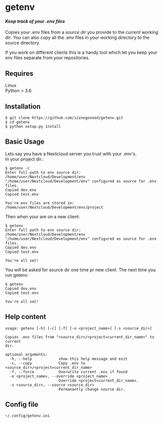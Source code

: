 # getenv
#### *Keep track of your .env files*

Copies your .env files from a *source dir* you provide to the *current
working dir*. You can also copy all the .env files in your working
directory to the source directory.

If you work on different clients this is a handy tool which let you 
keep your env files separate from your repositories. 


## Requires
Linux  
Python > 3.6  

## Installation
```
$ git clone https://github.com/izznogooood/getenv.git
$ cd getenv
$ python setup.py install
```

## Basic Usage
Lets say you have a Nextcloud server you trust with your .env's.  
In your project dir.:

```
$ getenv -c
Enter full path to env source dir: /home/user/Nextcloud/Development/env
"/home/user/Nextcloud/Development/env" configured as source for .env files.
Copied dev.env
Copied test.env

You're env files are stored in: /home/user/Nextcloud/Development/env/project
```

Then when your are on a new client:

```
$ getenv
Enter full path to env source dir: /home/user/Nextcloud/Development/env
"/home/user/Nextcloud/Development/env" configured as source for .env files.
Copied dev.env
Copied test.env

You're all set!
```
You will be asked for source dir one time pr new client. The next time
you run getenv:

```
$ getenv
Copied dev.env
Copied test.env

You're all set!
```

## Help content
```
usage: getenv [-h] [-c] [-f] [-o <project_name>] [-s <source_dir>]

Copies .env files from "<source_dir>/<project=current_dir_name>" to current
dir.

optional arguments:
  -h, --help            show this help message and exit
  -c, --copy            Copy .env to <source_dir>/<project=current_dir_name>
  -f, --force           Overwrite current .env if found
  -o <project_name>, --override <project_name>
                        Override <project=current_dir_name>.
  -s <source_dir>, --source <source_dir>
                        Permanantly change source dir.
```

## Config file

`~/.config/getenv.ini`
